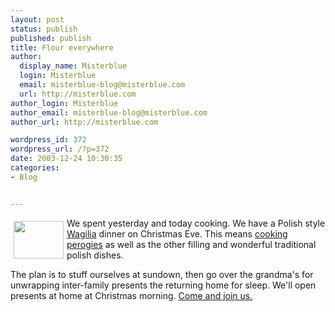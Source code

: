 ```yaml
---
layout: post
status: publish
published: publish
title: Flour everywhere
author:
  display_name: Misterblue
  login: Misterblue
  email: misterblue-blog@misterblue.com
  url: http://misterblue.com
author_login: Misterblue
author_email: misterblue-blog@misterblue.com
author_url: http://misterblue.com

wordpress_id: 372
wordpress_url: /?p=372
date: 2003-12-24 10:30:35
categories:
- Blog


---
```

<a href="http://pics.misterblue.com/onepic/20031223-Perogies/w640/h480/IMG_3543.jpg"
      target="onepic">
    <img src="http://pics.misterblue.com/20031223-Perogies/80/60/IMG_3543.jpg"
            style="float: left; margin: 5px" height="60" width="80" alt=""/>
</a>
<p>
We spent yesterday and today cooking.
We have a Polish style
<a href="http://acweb.colum.edu/users/agunkel/homepage/polxmasf.html">Wagilia</a>
dinner on Christmas Eve.
This means
<a href="http://pics.misterblue.com/20031223-Perogies/">cooking perogies</a>
as well as the other filling and wonderful traditional polish dishes.
</p>
<p>
The plan is to stuff ourselves at sundown,
then go over the grandma's for unwrapping inter-family presents
the returning home for sleep.
We'll open presents at home at Christmas morning.
<a href="http://www.christmascam.us/">Come and join us.</a>
</p>
